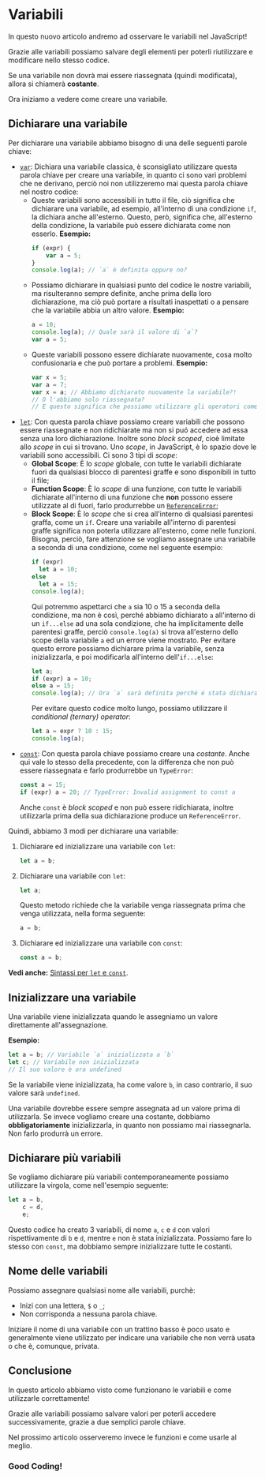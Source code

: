 # Variabili

In questo nuovo articolo andremo ad osservare le variabili nel JavaScript!

Grazie alle variabili possiamo salvare degli elementi per poterli riutilizzare e modificare nello stesso codice.

Se una variabile non dovrà mai essere riassegnata (quindi modificata), allora si chiamerà **costante**.

Ora iniziamo a vedere come creare una variabile.

## Dichiarare una variabile

Per dichiarare una variabile abbiamo bisogno di una delle seguenti parole chiave:

- [`var`](https://developer.mozilla.org/en-US/docs/Web/JavaScript/Reference/Statements/var): Dichiara una variabile classica, è sconsigliato utilizzare questa parola chiave per creare una variabile, in quanto ci sono vari problemi che ne derivano, perciò noi non utilizzeremo mai questa parola chiave nel nostro codice:
  - Queste variabili sono accessibili in tutto il file, ciò significa che dichiarare una variabile, ad esempio, all'interno di una condizione `if`, la dichiara anche all'esterno.
    Questo, però, significa che, all'esterno della condizione, la variabile può essere dichiarata come non esserlo.
    **Esempio:**
    ```js
    if (expr) {
    	var a = 5;
    }
    console.log(a); // `a` è definita oppure no?
    ```
  - Possiamo dichiarare in qualsiasi punto del codice le nostre variabili, ma risulteranno sempre definite, anche prima della loro dichiarazione, ma ciò può portare a risultati inaspettati o a pensare che la variabile abbia un altro valore.
    **Esempio:**
    ```js
    a = 10;
    console.log(a); // Quale sarà il valore di `a`?
    var a = 5;
    ```
  - Queste variabili possono essere dichiarate nuovamente, cosa molto confusionaria e che può portare a problemi.
    **Esempio:**
    ```js
    var x = 5;
    var a = 7;
    var x = a; // Abbiamo dichiarato nuovamente la variabile?!
    // O l'abbiamo solo riassegnata?
    // E questo significa che possiamo utilizzare gli operatori come `var x += a`?
    ```
- [`let`](https://developer.mozilla.org/en-US/docs/Web/JavaScript/Reference/Statements/let): Con questa parola chiave possiamo creare variabili che possono essere riassegnate e non ridichiarate ma non si puó accedere ad essa senza una loro dichiarazione.
  Inoltre sono _block scoped_, cioè limitate allo _scope_ in cui si trovano.
  Uno _scope_, in JavaScript, è lo spazio dove le variabili sono accessibili.
  Ci sono 3 tipi di _scope_:
  - **Global Scope**: È lo _scope_ globale, con tutte le variabili dichiarate fuori da qualsiasi blocco di parentesi graffe e sono disponibili in tutto il file;
  - **Function Scope**: È lo _scope_ di una funzione, con tutte le variabili dichiarate all'interno di una funzione che **non** possono essere utilizzate al di fuori, farlo produrrebbe un [`ReferenceError`](https://developer.mozilla.org/en-US/docs/Web/JavaScript/Reference/Errors/Not_defined#wrong_scope);
  - **Block Scope**: È lo _scope_ che si crea all'interno di qualsiasi parentesi graffa, come un `if`.
    Creare una variabile all'interno di parentesi graffe significa non poterla utilizzare all'esterno, come nelle funzioni.
    Bisogna, perciò, fare attenzione se vogliamo assegnare una variabile a seconda di una condizione, come nel seguente esempio:
    ```js
    if (expr)
      let a = 10;
    else
      let a = 15;
    console.log(a);
    ```
    Qui potremmo aspettarci che `a` sia 10 o 15 a seconda della condizione, ma non è così, perché abbiamo dichiarato `a` all'interno di un `if...else` ad una sola condizione, che ha implicitamente delle parentesi graffe, perciò `console.log(a)` si trova all'esterno dello scope della variabile `a` ed un errore viene mostrato.
    Per evitare questo errore possiamo dichiarare prima la variabile, senza inizializzarla, e poi modificarla all'interno dell'`if...else`:
    ```js
    let a;
    if (expr) a = 10;
    else a = 15;
    console.log(a); // Ora `a` sarà definita perché è stata dichiarata fuori dalla condizione
    ```
    Per evitare questo codice molto lungo, possiamo utilizzare il _conditional (ternary) operator_:
    ```js
    let a = expr ? 10 : 15;
    console.log(a);
    ```
- [`const`](https://developer.mozilla.org/en-US/docs/Web/JavaScript/Reference/Statements/const): Con questa parola chiave possiamo creare una _costante_.
  Anche qui vale lo stesso della precedente, con la differenza che non può essere riassegnata e farlo produrrebbe un `TypeError`:
  ```js
  const a = 15;
  if (expr) a = 20; // TypeError: Invalid assignment to const a
  ```
  Anche `const` è _block scoped_ e non può essere ridichiarata, inoltre utilizzarla prima della sua dichiarazione produce un `ReferenceError`.

Quindi, abbiamo 3 modi per dichiarare una variabile:

1. Dichiarare ed inizializzare una variabile con `let`:
   ```js
   let a = b;
   ```
2. Dichiarare una variabile con `let`:
   ```js
   let a;
   ```
   Questo metodo richiede che la variabile venga riassegnata prima che venga utilizzata, nella forma seguente:
   ```js
   a = b;
   ```
3. Dichiarare ed inizializzare una variabile con `const`:
   ```js
   const a = b;
   ```

**Vedi anche:** [Sintassi per `let` e `const`](2%20-%20Parole%20chiave%20&%20operatori.md#const--let).

## Inizializzare una variabile

Una variabile viene inizializzata quando le assegniamo un valore direttamente all'assegnazione.

**Esempio:**

```js
let a = b; // Variabile `a` inizializzata a `b`
let c; // Variabile non inizializzata
// Il suo valore è ora undefined
```

Se la variabile viene inizializzata, ha come valore `b`, in caso contrario, il suo valore sarà `undefined`.

Una variabile dovrebbe essere sempre assegnata ad un valore prima di utilizzarla.
Se invece vogliamo creare una costante, dobbiamo **obbligatoriamente** inizializzarla, in quanto non possiamo mai riassegnarla.
Non farlo produrrà un errore.

## Dichiarare più variabili

Se vogliamo dichiarare più variabili contemporaneamente possiamo utilizzare la virgola, come nell'esempio seguente:

```js
let a = b,
	c = d,
	e;
```

Questo codice ha creato 3 variabili, di nome `a`, `c` e `d` con valori rispettivamente di `b` e `d`, mentre `e` non è stata inizializzata.
Possiamo fare lo stesso con `const`, ma dobbiamo sempre inizializzare tutte le costanti.

## Nome delle variabili

Possiamo assegnare qualsiasi nome alle variabili, purchè:

- Inizi con una lettera, `$` o `_`;
- Non corrisponda a nessuna parola chiave.

Iniziare il nome di una variabile con un trattino basso è poco usato e generalmente viene utilizzato per indicare una variabile che non verrà usata o che è, comunque, privata.

## Conclusione

In questo articolo abbiamo visto come funzionano le variabili e come utilizzarle correttamente!

Grazie alle variabili possiamo salvare valori per poterli accedere successivamente, grazie a due semplici parole chiave.

Nel prossimo articolo osserveremo invece le funzioni e come usarle al meglio.

### **Good Coding!**

